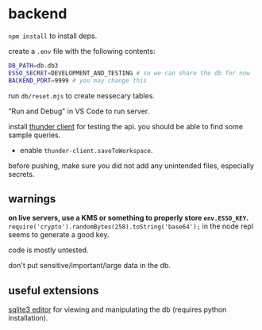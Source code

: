 # backend
`npm install` to install deps.

create a `.env` file with the following contents:
```bash
DB_PATH=db.db3
ESSO_SECRET=DEVELOPMENT_AND_TESTING # so we can share the db for now
BACKEND_PORT=9999 # you may change this
```

run `db/reset.mjs` to create nessecary tables.

"Run and Debug" in VS Code to run server.

install [thunder client](https://marketplace.visualstudio.com/items?itemName=rangav.vscode-thunder-client) for testing the api. you should be able to find some sample queries.
* enable `thunder-client.saveToWorkspace`.

before pushing, make sure you did not add any unintended files, especially secrets.

## warnings
**on live servers, use a KMS or something to properly store `env.ESSO_KEY`.** `require('crypto').randomBytes(258).toString('base64');` in the node repl seems to generate a good key.

code is mostly untested.

don't put sensitive/important/large data in the db.

## useful extensions
[sqlite3 editor](https://marketplace.visualstudio.com/items?itemName=yy0931.vscode-sqlite3-editor) for viewing and manipulating the db (requires python installation).
